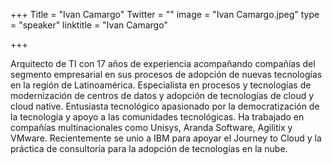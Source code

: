 ﻿+++
Title = "Ivan Camargo"
Twitter = ""
image = "Ivan Camargo.jpeg"
type = "speaker"
linktitle = "Ivan Camargo"

+++

Arquitecto de TI con 17 años de experiencia acompañando compañías del segmento empresarial  en sus procesos de adopción de nuevas tecnologías en la región de Latinoamérica. Especialista en procesos y tecnologías de modernización de centros de datos y adopción de tecnologías de cloud y cloud native. Entusiasta tecnológico apasionado por la democratización de la tecnología y apoyo a las comunidades tecnológicas.
Ha trabajado en compañías multinacionales como  Unisys, Aranda Software, Agilitix y VMware. Recientemente se unio a IBM para apoyar el Journey to Cloud y la práctica de consultoría para la adopción de tecnologías en la nube. 
